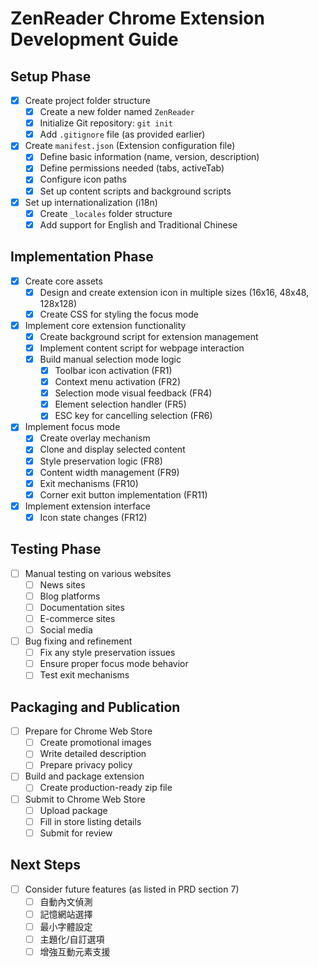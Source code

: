 # ZenReader Chrome Extension Development Guide

## Setup Phase

- [x] Create project folder structure
  - [x] Create a new folder named `ZenReader`
  - [x] Initialize Git repository: `git init`
  - [x] Add `.gitignore` file (as provided earlier)
- [x] Create `manifest.json` (Extension configuration file)
  - [x] Define basic information (name, version, description)
  - [x] Define permissions needed (tabs, activeTab)
  - [x] Configure icon paths
  - [x] Set up content scripts and background scripts
- [x] Set up internationalization (i18n)
  - [x] Create `_locales` folder structure
  - [x] Add support for English and Traditional Chinese

## Implementation Phase

- [x] Create core assets
  - [x] Design and create extension icon in multiple sizes (16x16, 48x48, 128x128)
  - [x] Create CSS for styling the focus mode
- [x] Implement core extension functionality
  - [x] Create background script for extension management
  - [x] Implement content script for webpage interaction
  - [x] Build manual selection mode logic
    - [x] Toolbar icon activation (FR1)
    - [x] Context menu activation (FR2)
    - [x] Selection mode visual feedback (FR4)
    - [x] Element selection handler (FR5)
    - [x] ESC key for cancelling selection (FR6)
- [x] Implement focus mode
  - [x] Create overlay mechanism
  - [x] Clone and display selected content
  - [x] Style preservation logic (FR8)
  - [x] Content width management (FR9)
  - [x] Exit mechanisms (FR10)
  - [x] Corner exit button implementation (FR11)
- [x] Implement extension interface
  - [x] Icon state changes (FR12)

## Testing Phase

- [ ] Manual testing on various websites
  - [ ] News sites
  - [ ] Blog platforms
  - [ ] Documentation sites
  - [ ] E-commerce sites
  - [ ] Social media
- [ ] Bug fixing and refinement
  - [ ] Fix any style preservation issues
  - [ ] Ensure proper focus mode behavior
  - [ ] Test exit mechanisms

## Packaging and Publication

- [ ] Prepare for Chrome Web Store
  - [ ] Create promotional images
  - [ ] Write detailed description
  - [ ] Prepare privacy policy
- [ ] Build and package extension
  - [ ] Create production-ready zip file
- [ ] Submit to Chrome Web Store
  - [ ] Upload package
  - [ ] Fill in store listing details
  - [ ] Submit for review

## Next Steps

- [ ] Consider future features (as listed in PRD section 7)
  - [ ] 自動內文偵測
  - [ ] 記憶網站選擇
  - [ ] 最小字體設定
  - [ ] 主題化/自訂選項
  - [ ] 增強互動元素支援

